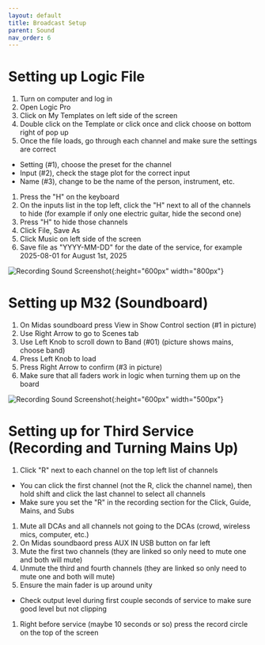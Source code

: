 ```yaml
---
layout: default
title: Broadcast Setup
parent: Sound
nav_order: 6
---
```


# Setting up Logic File

1. Turn on computer and log in
1. Open Logic Pro
1. Click on My Templates on left side of the screen
1. Double click on the Template or click once and click choose on bottom right of pop up
1. Once the file loads, go through each channel and make sure the settings are correct
  - Setting (#1), choose the preset for the channel
  - Input (#2), check the stage plot for the correct input
  - Name (#3), change to be the name of the person, instrument, etc.
1. Press the "H" on the keyboard
1. On the inputs list in the top left, click the "H" next to all of the channels to hide (for example if only one electric guitar, hide the second one)
1. Press "H" to hide those channels
1. Click File, Save As
1. Click Music on left side of the screen
1. Save file as "YYYY-MM-DD" for the date of the service, for example 2025-08-01 for August 1st, 2025

![Recording Sound Screenshot](/tech-help-docs/assets/images/sound/logic-pro-template.png){:height="600px" width="800px"}

# Setting up M32 (Soundboard)

1. On Midas soundboard press View in Show Control section (#1 in picture)
1. Use Right Arrow to go to Scenes tab
1. Use Left Knob to scroll down to Band (#01) (picture shows mains, choose band)
1. Press Left Knob to load
1. Press Right Arrow to confirm (#3 in picture)
1. Make sure that all faders work in logic when turning them up on the board

![Recording Sound Screenshot](/tech-help-docs/assets/images/basic-guides/worship-center/sound-2.png){:height="600px" width="500px"}

# Setting up for Third Service (Recording and Turning Mains Up)

1. Click "R" next to each channel on the top left list of channels
  - You can click the first channel (not the R, click the channel name), then hold shift and click the last channel to select all channels
  - Make sure you set the "R" in the recording section for the Click, Guide, Mains, and Subs
1. Mute all DCAs and all channels not going to the DCAs (crowd, wireless mics, computer, etc.)
1. On Midas soundbaord press AUX IN USB button on far left
1. Mute the first two channels (they are linked so only need to mute one and both will mute)
1. Unmute the third and fourth channels (they are linked so only need to mute one and both will mute)
1. Ensure the main fader is up around unity
  - Check output level during first couple seconds of service to make sure good level but not clipping
1. Right before service (maybe 10 seconds or so) press the record circle on the top of the screen
